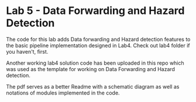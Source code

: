 Lab 5 - Data Forwarding and Hazard Detection
====================

The code for this lab adds Data forwarding and Hazard detection features to the basic pipeline implementation designed in Lab4. 
Check out lab4 folder if you haven't, first.

Another working lab4 solution code has been uploaded in this repo which was used as the template for working on Data Forwarding and Hazard detection.

The pdf serves as a better Readme with a schematic diagram as well as notations of modules implemented in the code.

